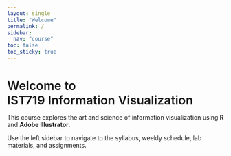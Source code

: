 ```yaml
---
layout: single
title: "Welcome"
permalink: /
sidebar:
  nav: "course"
toc: false
toc_sticky: true
---
```


<h1 style="font-size: 1.75rem; font-weight: 600; margin-bottom: 0.25em;">
  Welcome to IST719&nbsp;Information&nbsp;Visualization
</h1>

<p>This course explores the art and science of information visualization using <strong>R</strong> and <strong>Adobe Illustrator</strong>.</p>

<p>Use the left sidebar to navigate to the syllabus, weekly schedule, lab materials, and assignments.</p>
